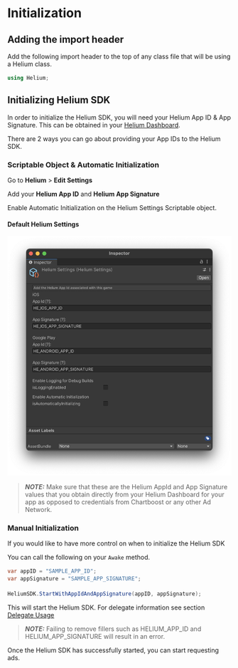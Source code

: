 # Initialization

## Adding the import header

Add the following import header to the top of any class file that will be using a Helium class.

```c#
using Helium;
```

## Initializing Helium SDK

In order to initialize the Helium SDK, you will need your Helium App ID & App Signature. This can be obtained in your [Helium Dashboard](https://helium.chartboost.com
).

There are 2 ways you can go about providing your App IDs to the Helium SDK.

### Scriptable Object & Automatic Initialization

Go to **Helium** > **Edit Settings**

Add your **Helium App ID** and **Helium App Signature**

Enable Automatic Initialization on the Helium Settings Scriptable object.

#### Default Helium Settings

![Helium Settings](../images/helium-settings.png)

> **_NOTE:_** Make sure that these are the Helium AppId and App Signature values that you obtain directly from your Helium Dashboard for your app as opposed to credentials from Chartboost or any other Ad Network.

### Manual Initialization

If you would like to have more control on when to initialize the Helium SDK

You can call the following on your `Awake` method.

```c#
var appID = "SAMPLE_APP_ID";
var appSignature = "SAMPLE_APP_SIGNATURE";

HeliumSDK.StartWithAppIdAndAppSignature(appID, appSignature);
```

This will start the Helium SDK. For delegate information see section [Delegate Usage](delegate-usage.md)

> **_NOTE:_** Failing to remove fillers such as HELIUM_APP_ID and HELIUM_APP_SIGNATURE will result in an error.

Once the Helium SDK has successfully started, you can start requesting ads.
